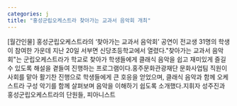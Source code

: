 ```yaml
---
categories: j
title: "홍성군립오케스트라 찾아가는 교과서 음악회 개최"
---
```

[월간인물] 홍성군립오케스트라의 ‘찾아가는 교과서 음악회’ 공연이 전교생 31명의 학생이 참여한 가운데 지난 20일 서부면 신당초등학교에서 열렸다."찾아가는 교과서 음악회"는 군립오케스트라가 학교로 찾아가 학생들에게 클래식 음악을 쉽고 재미있게 즐길 수 있도록 해설을 곁들여 진행하는 프로그램이다.홍주문화관광재단 문화사업팀 직원이 사회를 맡아 활기찬 진행으로 학생들에게 큰 호응을 얻었으며, 클래식 음악과 함께 오케스트라 구성 악기를 함께 살펴보며 음악을 이해하기 쉽도록 소개했다.지휘자 성주진과 홍성군립오케스트라의 단원들, 피아니스트